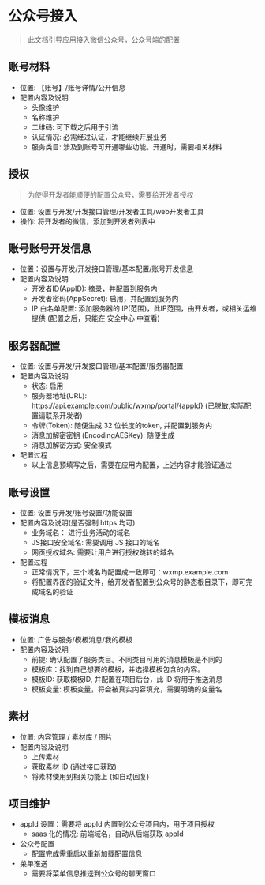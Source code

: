 # 公众号接入

> 此文档引导应用接入微信公众号，公众号端的配置


## 账号材料

- 位置: 【账号】/账号详情/公开信息
- 配置内容及说明
  - 头像维护
  - 名称维护
  - 二维码: 可下载之后用于引流
  - 认证情况: 必需经过认证，才能继续开展业务
  - 服务类目: 涉及到账号可开通哪些功能。开通时，需要相关材料


## 授权

> 为使得开发者能顺便的配置公众号，需要给开发者授权

- 位置: 设置与开发/开发接口管理/开发者工具/web开发者工具
- 操作: 将开发者的微信，添加到开发者列表中



## 账号账号开发信息


- 位置：设置与开发/开发接口管理/基本配置/账号开发信息
- 配置内容及说明
  - 开发者ID(AppID): 摘录，并配置到服务内
  - 开发者密码(AppSecret): 启用，并配置到服务内
  - IP 白名单配置: 添加服务器的 IP(范围)，此IP范围，由开发者，或相关运维提供 (配置之后，只能在 安全中心 中查看)


## 服务器配置

- 位置: 设置与开发/开发接口管理/基本配置/服务器配置
- 配置内容及说明
  - 状态: 启用
  - 服务器地址(URL): https://api.example.com/public/wxmp/portal/{appId} (已脱敏,实际配置请联系开发者)
  - 令牌(Token): 随便生成 32 位长度的token, 并配置到服务内
  - 消息加解密密钥 (EncodingAESKey): 随便生成
  - 消息加解密方式: 安全模式
- 配置过程
  - 以上信息预填写之后，需要在应用内配置，上述内容才能验证通过

## 账号设置

- 位置: 设置与开发/账号设置/功能设置
- 配置内容及说明(是否强制 https 均可)
  - 业务域名： 进行业务活动的域名
  - JS接口安全域名: 需要调用 JS 接口的域名
  - 网页授权域名: 需要让用户进行授权跳转的域名
- 配置过程
  - 正常情况下，三个域名均配置成一致即可：wxmp.example.com
  - 将配置界面的验证文件，给开发者配置到公众号的静态根目录下，即可完成域名的验证


## 模板消息

- 位置: 广告与服务/模板消息/我的模板
- 配置内容及说明
  - 前提: 确认配置了服务类目。不同类目可用的消息模板是不同的
  - 模板库：找到自己想要的模板，并选择模板包含的内容。
  - 模板ID: 获取模板ID, 并配置在项目后台，此 ID 将用于推送消息
  - 模板变量: 模板变量，将会被真实内容填充，需要明确的变量名

## 素材

- 位置: 内容管理 / 素材库 / 图片
- 配置内容及说明
  - 上传素材
  - 获取素材 ID (通过接口获取)
  - 将素材使用到相关功能上 (如自动回复)


## 项目维护

- appId 设置：需要将 appId 内置到公众号项目内，用于项目授权
  - saas 化的情况: 前端域名，自动从后端获取 appId
- 公众号配置
  - 配置完成需重启以重新加载配置信息
- 菜单推送
  - 需要将菜单信息推送到公众号的聊天窗口
